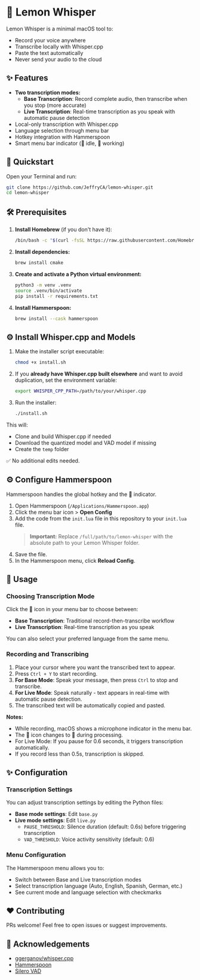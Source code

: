 # 🍋 Lemon Whisper

Lemon Whisper is a minimal macOS tool to:

- Record your voice anywhere
- Transcribe locally with Whisper.cpp
- Paste the text automatically
- Never send your audio to the cloud

## ✨ Features

- **Two transcription modes:**
  - **Base Transcription**: Record complete audio, then transcribe when you stop (more accurate)
  - **Live Transcription**: Real-time transcription as you speak with automatic pause detection
- Local-only transcription with Whisper.cpp
- Language selection through menu bar
- Hotkey integration with Hammerspoon
- Smart menu bar indicator (🍋 idle, 📝 working)

## 🚀 Quickstart

Open your Terminal and run:

```sh
git clone https://github.com/JeffryCA/lemon-whisper.git
cd lemon-whisper
```

## 🛠️ Prerequisites

1. **Install Homebrew** (if you don't have it):

   ```sh
   /bin/bash -c "$(curl -fsSL https://raw.githubusercontent.com/Homebrew/install/HEAD/install.sh)"
   ```

2. **Install dependencies:**

   ```sh
   brew install cmake
   ```

3. **Create and activate a Python virtual environment:**

   ```sh
   python3 -m venv .venv
   source .venv/bin/activate
   pip install -r requirements.txt
   ```

4. **Install Hammerspoon:**

   ```sh
   brew install --cask hammerspoon
   ```

## ⚙️ Install Whisper.cpp and Models

1. Make the installer script executable:

   ```sh
   chmod +x install.sh
   ```

2. If you **already have Whisper.cpp built elsewhere** and want to avoid duplication, set the environment variable:

   ```sh
   export WHISPER_CPP_PATH=/path/to/your/whisper.cpp
   ```

3. Run the installer:

   ```sh
   ./install.sh
   ```

This will:

- Clone and build Whisper.cpp if needed
- Download the quantized model and VAD model if missing
- Create the `temp` folder

✅ No additional edits needed.

## ⚙️ Configure Hammerspoon

Hammerspoon handles the global hotkey and the 🍋 indicator.

1. Open Hammerspoon (`/Applications/Hammerspoon.app`)
2. Click the menu bar icon > **Open Config**
3. Add the code from the `init.lua` file in this repository to your `init.lua` file.
   > **Important:** Replace `/full/path/to/lemon-whisper` with the absolute path to your Lemon Whisper folder.
4. Save the file.
5. In the Hammerspoon menu, click **Reload Config**.

## 🎤 Usage

### Choosing Transcription Mode

Click the 🍋 icon in your menu bar to choose between:

- **Base Transcription**: Traditional record-then-transcribe workflow
- **Live Transcription**: Real-time transcription as you speak

You can also select your preferred language from the same menu.

### Recording and Transcribing

1. Place your cursor where you want the transcribed text to appear.
2. Press `Ctrl + Y` to start recording.
3. **For Base Mode**: Speak your message, then press `Ctrl` to stop and transcribe.
4. **For Live Mode**: Speak naturally - text appears in real-time with automatic pause detection.
5. The transcribed text will be automatically copied and pasted.

**Notes:**

- While recording, macOS shows a microphone indicator in the menu bar.
- The 🍋 icon changes to 📝 during processing.
- For Live Mode: If you pause for 0.6 seconds, it triggers transcription automatically.
- If you record less than 0.5s, transcription is skipped.

## ✨ Configuration

### Transcription Settings

You can adjust transcription settings by editing the Python files:

- **Base mode settings**: Edit `base.py`
- **Live mode settings**: Edit `live.py`
  - `PAUSE_THRESHOLD`: Silence duration (default: 0.6s) before triggering transcription
  - `VAD_THRESHOLD`: Voice activity sensitivity (default: 0.6)

### Menu Configuration

The Hammerspoon menu allows you to:

- Switch between Base and Live transcription modes
- Select transcription language (Auto, English, Spanish, German, etc.)
- See current mode and language selection with checkmarks

## ❤️ Contributing

PRs welcome! Feel free to open issues or suggest improvements.

## 🙏 Acknowledgements

- [ggerganov/whisper.cpp](https://github.com/ggerganov/whisper.cpp)
- [Hammerspoon](https://www.hammerspoon.org/)
- [Silero VAD](https://github.com/snakers4/silero-vad)
